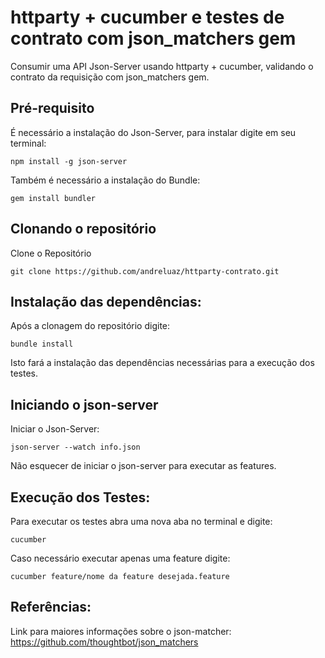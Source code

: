 # httparty + cucumber e testes de contrato com json_matchers gem

Consumir uma API Json-Server usando httparty + cucumber, validando o contrato da requisição 
com json_matchers gem.

## Pré-requisito

É necessário a instalação do Json-Server, para instalar digite em seu terminal: 
```
npm install -g json-server
```
Também é necessário a instalação do Bundle:
```
gem install bundler
```

## Clonando o repositório

Clone o Repositório
```
git clone https://github.com/andreluaz/httparty-contrato.git
```
## Instalação das dependências:

Após a clonagem do repositório digite:
```
bundle install
```
Isto fará a instalação das dependências necessárias para a execução dos testes.

## Iniciando o json-server

Iniciar o Json-Server:
```
json-server --watch info.json
```
Não esquecer de iniciar o json-server para executar as features.

## Execução dos Testes:

Para executar os testes abra uma nova aba no terminal e digite:

```
cucumber
```

Caso necessário executar apenas uma feature digite:

```
cucumber feature/nome da feature desejada.feature
```
## Referências:

Link para maiores informações sobre o json-matcher:
https://github.com/thoughtbot/json_matchers
